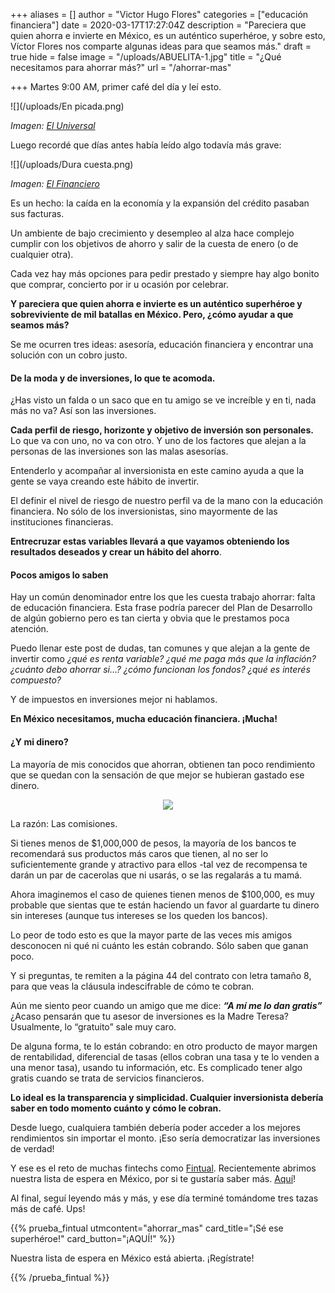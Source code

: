 +++
aliases = []
author = "Victor Hugo Flores"
categories = ["educación financiera"]
date = 2020-03-17T17:27:04Z
description = "Pareciera que quien ahorra e invierte en México, es un auténtico superhéroe, y sobre esto, Víctor Flores nos comparte algunas ideas para que seamos más."
draft = true
hide = false
image = "/uploads/ABUELITA-1.jpg"
title = "¿Qué necesitamos para ahorrar más?"
url = "/ahorrar-mas"

+++
Martes 9:00 AM, primer café del día y leí esto.

![](/uploads/En picada.png)

_Imagen:_ [_El Universal_](https://www.eluniversal.com.mx/cartera/en-picada-ahorro-en-mexico-este-sexenio)

Luego recordé que días antes había leído algo todavía más grave:

![](/uploads/Dura cuesta.png)

_Imagen:_ [_El Financiero_](https://www.elfinanciero.com.mx/economia/dura-cuesta-para-el-desempleo-en-mexico-se-dispara-41-retiro-de-dinero-de-las-afores)

Es un hecho: la caída en la economía y la expansión del crédito pasaban sus facturas.

Un ambiente de bajo crecimiento y desempleo al alza hace complejo cumplir con los objetivos de ahorro y salir de la cuesta de enero (o de cualquier otra).

Cada vez hay más opciones para pedir prestado y siempre hay algo bonito que comprar, concierto por ir u ocasión por celebrar.

**Y pareciera que quien ahorra e invierte es un auténtico superhéroe y sobreviviente de mil batallas en México. Pero, ¿cómo ayudar a que seamos más?**

Se me ocurren tres ideas: asesoría, educación financiera y encontrar una solución con un cobro justo.

#### De la moda y de inversiones, lo que te acomoda.

¿Has visto un falda o un saco que en tu amigo se ve increíble y en ti, nada más no va? Así son las inversiones.

**Cada perfil de riesgo, horizonte y objetivo de inversión son personales.** Lo que va con uno, no va con otro. Y uno de los factores que alejan a la personas de las inversiones son las malas asesorías.

Entenderlo y acompañar al inversionista en este camino ayuda a que la gente se vaya creando este hábito de invertir.

El definir el nivel de riesgo de nuestro perfil va de la mano con la educación financiera. No sólo de los inversionistas, sino mayormente de las instituciones financieras.

**Entrecruzar estas variables llevará a que vayamos obteniendo los resultados deseados y crear un hábito del ahorro**.

#### Pocos amigos lo saben

Hay un común denominador entre los que les cuesta trabajo ahorrar: falta de educación financiera. Esta frase podría parecer del Plan de Desarrollo de algún gobierno pero es tan cierta y obvia que le prestamos poca atención.

Puedo llenar este post de dudas, tan comunes y que alejan a la gente de invertir como _¿qué es renta variable? ¿qué me paga más que la inflación? ¿cuánto debo ahorrar si…? ¿cómo funcionan los fondos? ¿qué es interés compuesto?_

Y de impuestos en inversiones mejor ni hablamos.

**En México necesitamos, mucha educación financiera. ¡Mucha!**

#### ¿Y mi dinero?

La mayoría de mis conocidos que ahorran, obtienen tan poco rendimiento que se quedan con la sensación de que mejor se hubieran gastado ese dinero.

<div style="text-align:center"> <figure> <img src="/uploads/giphy (1).gif"></figure> </div>

La razón: Las comisiones.

Si tienes menos de $1,000,000 de pesos, la mayoría de los bancos te recomendará sus productos más caros que tienen, al no ser lo suficientemente grande y atractivo para ellos -tal vez de recompensa te darán un par de cacerolas que ni usarás, o se las regalarás a tu mamá.

Ahora imaginemos el caso de quienes tienen menos de $100,000, es muy probable que sientas que te están haciendo un favor al guardarte tu dinero sin intereses (aunque tus intereses se los queden los bancos).

Lo peor de todo esto es que la mayor parte de las veces mis amigos desconocen ni qué ni cuánto les están cobrando. Sólo saben que ganan poco.

Y si preguntas, te remiten a la página 44 del contrato con letra tamaño 8, para que veas la cláusula indescifrable de cómo te cobran.

Aún me siento peor cuando un amigo que me dice: **_“A mí me lo dan gratis”_** ¿Acaso pensarán que tu asesor de inversiones es la Madre Teresa? Usualmente, lo “gratuito” sale muy caro.

De alguna forma, te lo están cobrando: en otro producto de mayor margen de rentabilidad, diferencial de tasas (ellos cobran una tasa y te lo venden a una menor tasa), usando tu información, etc. Es complicado tener algo gratis cuando se trata de servicios financieros.

**Lo ideal es la transparencia y simplicidad. Cualquier inversionista debería saber en todo momento cuánto y cómo le cobran.**

Desde luego, cualquiera también debería poder acceder a los mejores rendimientos sin importar el monto. ¡Eso sería democratizar las inversiones de verdad!

Y ese es el reto de muchas fintechs como [Fintual](https://fintual.mx/?utm_source=edu&utm_medium=edu&utm_campaign=waiting_list_mx&utm_content=-364). Recientemente abrimos nuestra lista de espera en México, por si te gustaría saber más. [Aquí](https://fintual.mx/?utm_source=edu&utm_medium=edu&utm_campaign=waiting_list_mx&utm_content=-364)!

Al final, seguí leyendo más y más, y ese día terminé tomándome tres tazas más de café. Ups!

{{% prueba_fintual
utmcontent="ahorrar_mas"
card_title="¡Sé ese superhéroe!"
card_button="¡AQUÍ!" %}}

Nuestra lista de espera en México está abierta. ¡Regístrate!

{{% /prueba_fintual %}}